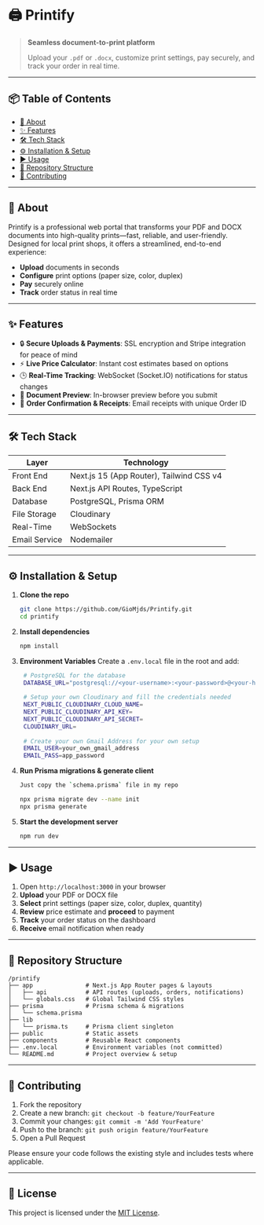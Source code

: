 # 🖨️ Printify

> **Seamless document-to-print platform**
>
> Upload your `.pdf` or `.docx`, customize print settings, pay securely, and track your order in real time.

---

## 📦 Table of Contents

* [🚀 About](#-about)
* [✨ Features](#-features)
* [🛠️ Tech Stack](#tech-stack)
* [⚙️ Installation & Setup](#️-installation--setup)
* [▶️ Usage](#-usage)
* [📁 Repository Structure](#-repository-structure)
* [🤝 Contributing](#-contributing)

---

## 🚀 About

Printify is a professional web portal that transforms your PDF and DOCX documents into high-quality prints—fast, reliable, and user-friendly. Designed for local print shops, it offers a streamlined, end-to-end experience:

* **Upload** documents in seconds
* **Configure** print options (paper size, color, duplex)
* **Pay** securely online
* **Track** order status in real time

---

## ✨ Features

* 🔒 **Secure Uploads & Payments**: SSL encryption and Stripe integration for peace of mind
* ⚡ **Live Price Calculator**: Instant cost estimates based on options
* 🕒 **Real-Time Tracking**: WebSocket (Socket.IO) notifications for status changes
* 📄 **Document Preview**: In-browser preview before you submit
* 📧 **Order Confirmation & Receipts**: Email receipts with unique Order ID

---

## 🛠️ Tech Stack

| Layer         | Technology                               |
| ------------- | ---------------------------------------- |
| Front End     | Next.js 15 (App Router), Tailwind CSS v4 |
| Back End      | Next.js API Routes, TypeScript           |
| Database      | PostgreSQL, Prisma ORM                   |
| File Storage  | Cloudinary                               |
| Real-Time     | WebSockets                               |
| Email Service | Nodemailer                               |

---

## ⚙️ Installation & Setup

1. **Clone the repo**

   ```bash
   git clone https://github.com/GioMjds/Printify.git
   cd printify
   ```

2. **Install dependencies**

   ```bash
   npm install
   ```

3. **Environment Variables** Create a `.env.local` file in the root and add:

   ```bash
    # PostgreSQL for the database
    DATABASE_URL="postgresql://<your-username>:<your-password>@<your-host>:5432/printify?schema=public"
    
    # Setup your own Cloudinary and fill the credentials needed
    NEXT_PUBLIC_CLOUDINARY_CLOUD_NAME=
    NEXT_PUBLIC_CLOUDINARY_API_KEY=
    NEXT_PUBLIC_CLOUDINARY_API_SECRET=
    CLOUDINARY_URL=
    
    # Create your own Gmail Address for your own setup
    EMAIL_USER=your_own_gmail_address
    EMAIL_PASS=app_password
   ```

4. **Run Prisma migrations & generate client**

   ```bash
   Just copy the `schema.prisma` file in my repo

   npx prisma migrate dev --name init
   npx prisma generate
   ```

5. **Start the development server**

   ```bash
   npm run dev
   ```

---

## ▶️ Usage

1. Open `http://localhost:3000` in your browser
2. **Upload** your PDF or DOCX file
3. **Select** print settings (paper size, color, duplex, quantity)
4. **Review** price estimate and **proceed** to payment
5. **Track** your order status on the dashboard
6. **Receive** email notification when ready

---

## 📁 Repository Structure

```folder
/printify
├── app               # Next.js App Router pages & layouts
│   ├── api           # API routes (uploads, orders, notifications)
│   └── globals.css   # Global Tailwind CSS styles
├── prisma            # Prisma schema & migrations
│   └── schema.prisma
├── lib
│   └── prisma.ts     # Prisma client singleton
├── public            # Static assets
├── components        # Reusable React components
├── .env.local        # Environment variables (not committed)
└── README.md         # Project overview & setup
```

---

## 🤝 Contributing

1. Fork the repository
2. Create a new branch: `git checkout -b feature/YourFeature`
3. Commit your changes: `git commit -m 'Add YourFeature'`
4. Push to the branch: `git push origin feature/YourFeature`
5. Open a Pull Request

Please ensure your code follows the existing style and includes tests where applicable.

---

## 📄 License

This project is licensed under the [MIT License](./LICENSE).
